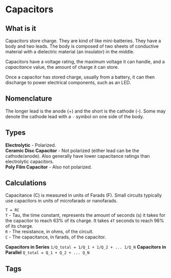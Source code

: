 # Capacitors

## What is it
Capacitors store charge. They are kind of like mini-batteries. They have a body and two leads. The body is composed of two sheets of conductive material with a dielectric material (an insulator) in the middle.  

Capacitors have a voltage rating, the maximum voltage it can handle, and a *capacitance* value, the amount of charge it can store.   

Once a capacitor has stored charge, usually from a battery, it can then discharge to power electrical components, such as an LED.   

## Nomenclature
The longer lead is the anode (+) and the short is the cathode (-). Some may denote the cathode lead with a `-` symbol on one side of the body.   

## Types
**Electrolytic** - Polarized.  
**Ceramic Disc Capacitor** - Not polarized (either lead can be the cathode/anode). Also generally have lower capacitance ratings than electrolytic capacitors.    
**Poly Film Capacitor** - Also not polarized.  

## Calculations
Capacitance (C) is measured in units of Farads (F). Small circuits typically use capacitors in units of microfarads or nanofarads.  

`T = RC`  
`T` - Tau, the time constant, represents the amount of seconds (s) it takes for the capacitor to reach 63% of its charge. It takes `4T` seconds to reach 98% of its charge.   
`R` - The resistance, in ohms, of the circuit.  
`C` - The capacitance, in farads, of the capacitor.  

**Capacitors in Series**
`1/Q_total = 1/Q_1 + 1/Q_2 + ... 1/Q_N`
**Capacitors in Parallel**
`Q_total = Q_1 + Q_2 + ... Q_N`

## Tags
